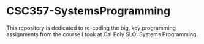 # CSC357-SystemsProgramming
This repository is dedicated to re-coding the big, key programming assignments from the course I took at Cal Poly SLO: Systems Programming.
